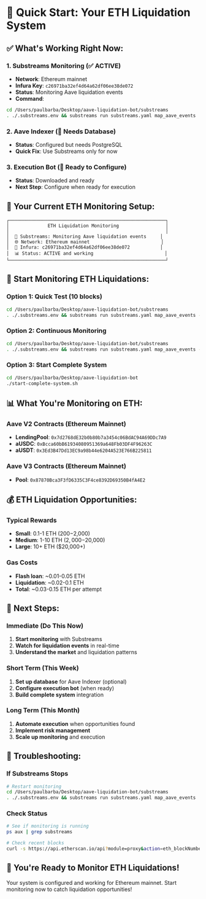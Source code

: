 # 🚀 Quick Start: Your ETH Liquidation System

## ✅ **What's Working Right Now:**

### **1. Substreams Monitoring (✅ ACTIVE)**
- **Network**: Ethereum mainnet
- **Infura Key**: `c26971ba32ef4d64a62df06ee38de072`
- **Status**: Monitoring Aave liquidation events
- **Command**: 
```bash
cd /Users/paulbarba/Desktop/aave-liquidation-bot/substreams
. ./.substreams.env && substreams run substreams.yaml map_aave_events
```

### **2. Aave Indexer (🔧 Needs Database)**
- **Status**: Configured but needs PostgreSQL
- **Quick Fix**: Use Substreams only for now

### **3. Execution Bot (🚀 Ready to Configure)**
- **Status**: Downloaded and ready
- **Next Step**: Configure when ready for execution

## 🎯 **Your Current ETH Monitoring Setup:**

```
┌─────────────────────────────────────────────────────────┐
│              ETH Liquidation Monitoring                 │
│                                                         │
│  📡 Substreams: Monitoring Aave liquidation events     │
│  🌐 Network: Ethereum mainnet                          │
│  🔑 Infura: c26971ba32ef4d64a62df06ee38de072           │
│  📊 Status: ACTIVE and working                          │
└─────────────────────────────────────────────────────────┘
```

## 🚀 **Start Monitoring ETH Liquidations:**

### **Option 1: Quick Test (10 blocks)**
```bash
cd /Users/paulbarba/Desktop/aave-liquidation-bot/substreams
. ./.substreams.env && substreams run substreams.yaml map_aave_events --start-block 24000000 --stop-block 24000010
```

### **Option 2: Continuous Monitoring**
```bash
cd /Users/paulbarba/Desktop/aave-liquidation-bot/substreams
. ./.substreams.env && substreams run substreams.yaml map_aave_events --start-block 24000000
```

### **Option 3: Start Complete System**
```bash
cd /Users/paulbarba/Desktop/aave-liquidation-bot
./start-complete-system.sh
```

## 📊 **What You're Monitoring on ETH:**

### **Aave V2 Contracts (Ethereum Mainnet)**
- **LendingPool**: `0x7d2768dE32b0b80b7a3454c06BdAC94A69DDc7A9`
- **aUSDC**: `0xBcca60bB61934080951369a648Fb03DF4F96263C`
- **aUSDT**: `0x3Ed3B47Dd13EC9a98b44e6204A523E766B225811`

### **Aave V3 Contracts (Ethereum Mainnet)**
- **Pool**: `0x87870Bca3F3fD6335C3F4ce8392D69350B4fA4E2`

## 💰 **ETH Liquidation Opportunities:**

### **Typical Rewards**
- **Small**: 0.1-1 ETH ($200-$2,000)
- **Medium**: 1-10 ETH ($2,000-$20,000)
- **Large**: 10+ ETH ($20,000+)

### **Gas Costs**
- **Flash loan**: ~0.01-0.05 ETH
- **Liquidation**: ~0.02-0.1 ETH
- **Total**: ~0.03-0.15 ETH per attempt

## 🎯 **Next Steps:**

### **Immediate (Do This Now)**
1. **Start monitoring** with Substreams
2. **Watch for liquidation events** in real-time
3. **Understand the market** and liquidation patterns

### **Short Term (This Week)**
1. **Set up database** for Aave Indexer (optional)
2. **Configure execution bot** (when ready)
3. **Build complete system** integration

### **Long Term (This Month)**
1. **Automate execution** when opportunities found
2. **Implement risk management**
3. **Scale up monitoring** and execution

## 🔧 **Troubleshooting:**

### **If Substreams Stops**
```bash
# Restart monitoring
cd /Users/paulbarba/Desktop/aave-liquidation-bot/substreams
. ./.substreams.env && substreams run substreams.yaml map_aave_events
```

### **Check Status**
```bash
# See if monitoring is running
ps aux | grep substreams

# Check recent blocks
curl -s https://api.etherscan.io/api?module=proxy&action=eth_blockNumber
```

## 🎉 **You're Ready to Monitor ETH Liquidations!**

Your system is configured and working for Ethereum mainnet. Start monitoring now to catch liquidation opportunities! 